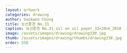 ```yaml
---
layout: artwork 
categories: drawing 
author: Seokwoo Chung 
title: 능선풍경 No.31 
caption: 능선풍경 No.31_oil on oil paper_32×20㎝_2018 
image: /assets/images/drawing/drawing330.jpg 
thumb: /assets/images/drawing/thumbs/drawing330.jpg 
order: 330 
---
```

